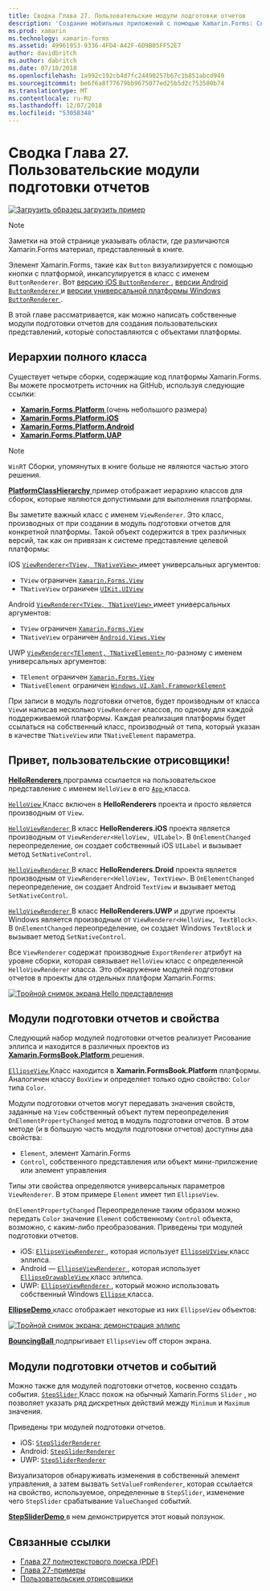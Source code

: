 ```yaml
---
title: Сводка Глава 27. Пользовательские модули подготовки отчетов
description: 'Создание мобильных приложений с помощью Xamarin.Forms: Сводка Глава 27. Пользовательские модули подготовки отчетов'
ms.prod: xamarin
ms.technology: xamarin-forms
ms.assetid: 49961953-9336-4FD4-A42F-6D9B05FF52E7
author: davidbritch
ms.author: dabritch
ms.date: 07/18/2018
ms.openlocfilehash: 1a992c192cb4d7fc24490257b67c1b851abcd949
ms.sourcegitcommit: be6f6a8f77679bb9675077ed25b5d2c753580b74
ms.translationtype: MT
ms.contentlocale: ru-RU
ms.lasthandoff: 12/07/2018
ms.locfileid: "53058348"
---
```

# <a name="summary-of-chapter-27-custom-renderers"></a>Сводка Глава 27. Пользовательские модули подготовки отчетов

[![Загрузить образец](~/media/shared/download.png) загрузить пример](https://github.com/xamarin/xamarin-forms-book-samples/tree/master/Chapter27)

> [!NOTE] 
> Заметки на этой странице указывать области, где различаются Xamarin.Forms материал, представленный в книге.

Элемент Xamarin.Forms, такие как `Button` визуализируется с помощью кнопки с платформой, инкапсулируется в класс с именем `ButtonRenderer`.  Вот [версию iOS `ButtonRenderer` ](https://github.com/xamarin/Xamarin.Forms/blob/master/Xamarin.Forms.Platform.iOS/Renderers/ButtonRenderer.cs), [версии Android `ButtonRenderer` ](https://github.com/xamarin/Xamarin.Forms/blob/master/Xamarin.Forms.Platform.Android/Renderers/ButtonRenderer.cs)и [версии универсальной платформы Windows `ButtonRenderer` ](https://github.com/xamarin/Xamarin.Forms/blob/master/Xamarin.Forms.Platform.UAP/ButtonRenderer.cs).

В этой главе рассматривается, как можно написать собственные модули подготовки отчетов для создания пользовательских представлений, которые сопоставляются с объектами платформы.

## <a name="the-complete-class-hierarchy"></a>Иерархии полного класса

Существует четыре сборки, содержащие код платформы Xamarin.Forms.
Вы можете просмотреть источник на GitHub, используя следующие ссылки:

- [**Xamarin.Forms.Platform** ](https://github.com/xamarin/Xamarin.Forms/tree/master/Xamarin.Forms.Platform) (очень небольшого размера)
- [**Xamarin.Forms.Platform.iOS**](https://github.com/xamarin/Xamarin.Forms/tree/master/Xamarin.Forms.Platform.iOS)
- [**Xamarin.Forms.Platform.Android**](https://github.com/xamarin/Xamarin.Forms/tree/master/Xamarin.Forms.Platform.Android)
- [**Xamarin.Forms.Platform.UAP**](https://github.com/xamarin/Xamarin.Forms/tree/master/Xamarin.Forms.Platform.UAP)

> [!NOTE]
> `WinRT` Сборки, упомянутых в книге больше не являются частью этого решения. 

[ **PlatformClassHierarchy** ](https://github.com/xamarin/xamarin-forms-book-samples/tree/master/Chapter27/PlatformClassHierarchy) пример отображает иерархию классов для сборок, которые являются допустимыми для выполнения платформы.

Вы заметите важный класс с именем `ViewRenderer`. Это класс, производных от при создании в модуль подготовки отчетов для конкретной платформы. Такой объект содержится в трех различных версий, так как он привязан к системе представление целевой платформы:

IOS [ `ViewRenderer<TView, TNativeView>` ](https://github.com/xamarin/Xamarin.Forms/blob/master/Xamarin.Forms.Platform.iOS/ViewRenderer.cs#L25) имеет универсальных аргументов:

- `TView` ограничен [`Xamarin.Forms.View`](xref:Xamarin.Forms.View)
- `TNativeView` ограничен [`UIKit.UIView`](https://developer.xamarin.com/api/type/UIKit.UIView/)

Android [ `ViewRenderer<TView, TNativeView>` ](https://github.com/xamarin/Xamarin.Forms/blob/master/Xamarin.Forms.Platform.Android/ViewRenderer.cs#L17) имеет универсальных аргументов:

- `TView` ограничен [`Xamarin.Forms.View`](xref:Xamarin.Forms.View)
- `TNativeView` ограничен [`Android.Views.View`](https://developer.xamarin.com/api/type/Android.Views.View/)

UWP [ `ViewRenderer<TElement, TNativeElement>` ](https://github.com/xamarin/Xamarin.Forms/blob/master/Xamarin.Forms.Platform.UAP/ViewRenderer.cs#L6) по-разному с именем универсальных аргументов:

- `TElement` ограничен [`Xamarin.Forms.View`](xref:Xamarin.Forms.View)
- `TNativeElement` ограничен [`Windows.UI.Xaml.FrameworkElement`](/uwp/api/Windows.UI.Xaml.FrameworkElement)

При записи в модуль подготовки отчетов, будет производным от класса `View`и написав несколько `ViewRenderer` классов, по одному для каждой поддерживаемой платформы. Каждая реализация платформы будет ссылаться на собственный класс, производный от типа, который указан в качестве `TNativeView` или `TNativeElement` параметра.

## <a name="hello-custom-renderers"></a>Привет, пользовательские отрисовщики!

[ **HelloRenderers** ](https://github.com/xamarin/xamarin-forms-book-samples/tree/master/Chapter27/HelloRenderers) программа ссылается на пользовательское представление с именем `HelloView` в его [ `App` ](https://github.com/xamarin/xamarin-forms-book-samples/blob/master/Chapter27/HelloRenderers/HelloRenderers/HelloRenderers/App.cs) класса.

[ `HelloView` ](https://github.com/xamarin/xamarin-forms-book-samples/blob/master/Chapter27/HelloRenderers/HelloRenderers/HelloRenderers/HelloView.cs) Класс включен в **HelloRenderers** проекта и просто является производным от `View`.

[ `HelloViewRenderer` ](https://github.com/xamarin/xamarin-forms-book-samples/blob/master/Chapter27/HelloRenderers/HelloRenderers/HelloRenderers.iOS/HelloViewRenderer.cs) В класс **HelloRenderers.iOS** проекта является производным от `ViewRenderer<HelloView, UILabel>`. В `OnElementChanged` переопределение, он создает собственный iOS `UILabel` и вызывает метод `SetNativeControl`.

[ `HelloViewRenderer` ](https://github.com/xamarin/xamarin-forms-book-samples/blob/master/Chapter27/HelloRenderers/HelloRenderers/HelloRenderers.Droid/HelloViewRenderer.cs) В класс **HelloRenderers.Droid** проекта является производным от `ViewRenderer<HelloView, TextView>`. В `OnElementChanged` переопределение, он создает Android `TextView` и вызывает метод `SetNativeControl`.

[ `HelloViewRenderer` ](https://github.com/xamarin/xamarin-forms-book-samples/blob/master/Chapter27/HelloRenderers/HelloRenderers/HelloRenderers.UWP/HelloViewRenderer.cs) В класс **HelloRenderers.UWP** и другие проекты Windows является производным от `ViewRenderer<HelloView, TextBlock>`. В `OnElementChanged` переопределение, он создает Windows `TextBlock` и вызывает метод `SetNativeControl`.

Все `ViewRenderer` содержат производные `ExportRenderer` атрибут на уровне сборки, которая связывает `HelloView` класс с определенной `HelloViewRenderer` класса. Это обнаружение модулей подготовки отчетов в проекты для отдельных платформ Xamarin.Forms:

[![Тройной снимок экрана Hello представления](images/ch27fg02-small.png "пользовательские Отрисовщики")](images/ch27fg02-large.png#lightbox "пользовательские Отрисовщики")

## <a name="renderers-and-properties"></a>Модули подготовки отчетов и свойства

Следующий набор модулей подготовки отчетов реализует Рисование эллипса и находится в различных проектов из [ **Xamarin.FormsBook.Platform** ](https://github.com/xamarin/xamarin-forms-book-samples/tree/master/Libraries/Xamarin.FormsBook.Platform) решения.

[ `EllipseView` ](https://github.com/xamarin/xamarin-forms-book-samples/blob/master/Libraries/Xamarin.FormsBook.Platform/Xamarin.FormsBook.Platform/EllipseView.cs) Класс находится в **Xamarin.FormsBook.Platform** платформы. Аналогичен классу `BoxView` и определяет только одно свойство: `Color` типа `Color`.

Модули подготовки отчетов могут передавать значения свойств, заданные на `View` собственный объект путем переопределения `OnElementPropertyChanged` метод в модуль подготовки отчетов. В этом методе (и в большую часть модуля подготовки отчетов) доступны два свойства:

- `Element`, элемент Xamarin.Forms
- `Control`, собственного представления или объект мини-приложение или элемент управления

Типы эти свойства определяются универсальных параметров `ViewRenderer`. В этом примере `Element` имеет тип `EllipseView`.

`OnElementPropertyChanged` Переопределение таким образом можно передать `Color` значение `Element` собственному `Control` объекта, возможно, с каким-либо преобразования. Приведены три модулей подготовки отчетов.

- iOS: [ `EllipseViewRenderer` ](https://github.com/xamarin/xamarin-forms-book-samples/blob/master/Libraries/Xamarin.FormsBook.Platform/Xamarin.FormsBook.Platform.iOS/EllipseViewRenderer.cs), которая использует [ `EllipseUIView` ](https://github.com/xamarin/xamarin-forms-book-samples/blob/master/Libraries/Xamarin.FormsBook.Platform/Xamarin.FormsBook.Platform.iOS/EllipseUIView.cs) класс эллипса.
- Android — [ `EllipseViewRenderer` ](https://github.com/xamarin/xamarin-forms-book-samples/blob/master/Libraries/Xamarin.FormsBook.Platform/Xamarin.FormsBook.Platform.Android/EllipseViewRenderer.cs), которая использует [ `EllipseDrawableView` ](https://github.com/xamarin/xamarin-forms-book-samples/blob/master/Libraries/Xamarin.FormsBook.Platform/Xamarin.FormsBook.Platform.Android/EllipseDrawableView.cs) класс эллипса.
- UWP: [ `EllipseViewRenderer` ](https://github.com/xamarin/xamarin-forms-book-samples/blob/master/Libraries/Xamarin.FormsBook.Platform/Xamarin.FormsBook.Platform.WinRT/EllipseViewRenderer.cs), который можно использовать собственный Windows [ `Ellipse` ](/uwp/api/Windows.UI.Xaml.Shapes.Ellipse) класса.

[ **EllipseDemo** ](https://github.com/xamarin/xamarin-forms-book-samples/tree/master/Chapter27/EllipseDemo) класс отображает некоторые из них `EllipseView` объектов:

[![Тройной снимок экрана: демонстрация эллипс](images/ch27fg03-small.png "EllipseView пользовательские Отрисовщики")](images/ch27fg03-large.png#lightbox "EllipseView пользовательские Отрисовщики")

[ **BouncingBall** ](https://github.com/xamarin/xamarin-forms-book-samples/tree/master/Chapter27/BouncingBall) подпрыгивает `EllipseView` off сторон экрана.

## <a name="renderers-and-events"></a>Модули подготовки отчетов и событий

Можно также для модулей подготовки отчетов, косвенно создать события. [ `StepSlider` ](https://github.com/xamarin/xamarin-forms-book-samples/blob/master/Libraries/Xamarin.FormsBook.Platform/Xamarin.FormsBook.Platform/StepSlider.cs) Класс похож на обычный Xamarin.Forms `Slider` , но позволяет указать ряд дискретных действий между `Minimum` и `Maximum` значения.

Приведены три модулей подготовки отчетов.

- iOS: [`StepSliderRenderer`](https://github.com/xamarin/xamarin-forms-book-samples/blob/master/Libraries/Xamarin.FormsBook.Platform/Xamarin.FormsBook.Platform.iOS/StepSliderRenderer.cs)
- Android: [`StepSliderRenderer`](https://github.com/xamarin/xamarin-forms-book-samples/blob/master/Libraries/Xamarin.FormsBook.Platform/Xamarin.FormsBook.Platform.Android/StepSliderRenderer.cs)
- UWP: [`StepSliderRenderer`](https://github.com/xamarin/xamarin-forms-book-samples/blob/master/Libraries/Xamarin.FormsBook.Platform/Xamarin.FormsBook.Platform.WinRT/StepSliderRenderer.cs)

Визуализаторов обнаруживать изменения в собственный элемент управления, а затем вызвать `SetValueFromRenderer`, которая ссылается на свойство, используемое, определенные в `StepSlider`, изменение чего `StepSlider` срабатывание `ValueChanged` событий.

[ **StepSliderDemo** ](https://github.com/xamarin/xamarin-forms-book-samples/tree/master/Chapter27/StepSliderDemo) в нем демонстрируется этот новый ползунок.



## <a name="related-links"></a>Связанные ссылки

- [Глава 27 полнотекстового поиска (PDF)](https://download.xamarin.com/developer/xamarin-forms-book/XamarinFormsBook-Ch27-Apr2016.pdf)
- [Глава 27-примеры](https://github.com/xamarin/xamarin-forms-book-samples/tree/master/Chapter27)
- [Пользовательские отрисовщики](~/xamarin-forms/app-fundamentals/custom-renderer/index.md)
